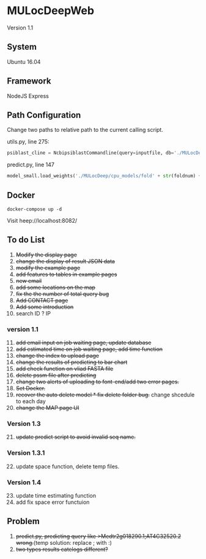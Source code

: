 # MULocDeepWeb

Version 1.1

## System

Ubuntu 16.04

## Framework

NodeJS Express

## Path Configuration

Change two paths to relative path to the current calling script.

utils.py, line 275:
```python
psiblast_cline = NcbipsiblastCommandline(query=inputfile, db='./MULocDeep/db/swissprot/swissprot',num_iterations=3, evalue=0.001, out_ascii_pssm=pssmfile, num_threads=4)
```

predict.py, line 147
```python
model_small.load_weights('./MULocDeep/cpu_models/fold' + str(foldnum) + '_big_lv1_acc-weights.hdf5')
```

## Docker
```
docker-compose up -d
```
Visit heep://localhost:8082/

## To do List

1. ~~Modify the display page~~
2. ~~change the display of result JSON data~~
3. ~~modify the example page~~
4. ~~add features to tables in example pages~~ 
5. ~~new email~~
6. ~~add some locations on the map~~
7. ~~fix the the number of total query bug~~
8. ~~Add CONTACT page~~
9. ~~Add some introduction~~
10.  search ID ? IP
### version 1.1
11. ~~add email input on job waiting page, update database~~
12. ~~add estimated time on job waiting page, add time function~~
13. ~~change the index to upload page~~
14. ~~change the results of predicting to bar chart~~
15. ~~add check function on vliad FASTA file~~
16. ~~delete pssm file after predicting~~
17. ~~change two alerts of uploading to font-end/add two error pages.~~
18. ~~Set Docker.~~
19. ~~recover the auto delete model * fix delete folder bug.~~ change shcedule to each day
20. ~~change the MAP page UI~~
### Version 1.3
21. ~~update predict script to avoid invalid seq name.~~
### Version 1.3.1
22. update space function, delete temp files.
### Version 1.4
23. update time estimating function
24. add fix space error functuion

## Problem
1. ~~predict.py, predicting query like >Medtr2g018290.1;AT4G32520.2 wrong.~~(temp solution: replace ; with :)
2. ~~two types results catelogs different?~~